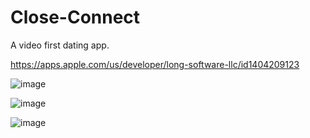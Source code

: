 # Close-Connect

A video first dating app.

https://apps.apple.com/us/developer/long-software-llc/id1404209123

![image](https://user-images.githubusercontent.com/50854751/181661196-604d9b79-2351-428f-b2f7-7b562ddd312a.png)

![image](https://user-images.githubusercontent.com/50854751/181661211-60890540-d126-49a2-afa0-3b0b9935febf.png)

![image](https://user-images.githubusercontent.com/50854751/181661223-b0319969-d3aa-4936-8f58-6fb1c0635220.png)


